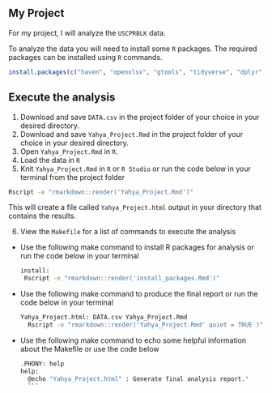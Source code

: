 ## My Project

For my project, I will analyze the `USCPRBLK` data. 

To analyze the data you will need to install some `R` packages. The required packages can be installed using `R` commands.

``` r
install.packages(c("haven", "openxlsx", "gtools", "tidyverse", "dplyr", "ggplot2"))
```


## Execute the analysis
  1) Download and save `DATA.csv` in the project folder of your choice in your desired directory. 
  2) Download and save `Yahya_Project.Rmd` in the project folder of your choice in your desired directory.
  3) Open `Yahya_Project.Rmd` in `R`.
  4) Load the data in `R`
  5) Knit `Yahya_Project.Rmd` in `R` or `R Studio` or run the code below in your terminal from the project folder
 
 ``` bash
Rscript -e "rmarkdown::render('Yahya_Project.Rmd')"
```
This will create a file called `Yahya_Project.html` output in your directory that contains the results.

  6) View the `Makefile` for a list of commands to execute the analysis
     
   - Use the following make command to install R packages for analysis or run the code below in your terminal 
        ``` bash
     install:
         Rscript -e "rmarkdown::render('install_packages.Rmd')" 
      ```
      
  - Use the following make command to produce the final report or run the code below in your terminal
  
       ``` bash
      Yahya_Project.html: DATA.csv Yahya_Project.Rmd
         Rscript -e "rmarkdown::render('Yahya_Project.Rmd' quiet = TRUE )" 
      ```    
         
  - Use the following make command to echo some helpful information about the Makefile or use the code below
  
      ``` bash
     .PHONY: help
      help:
        @echo "Yahya_Project.html" : Generate final analysis report."
        ```
